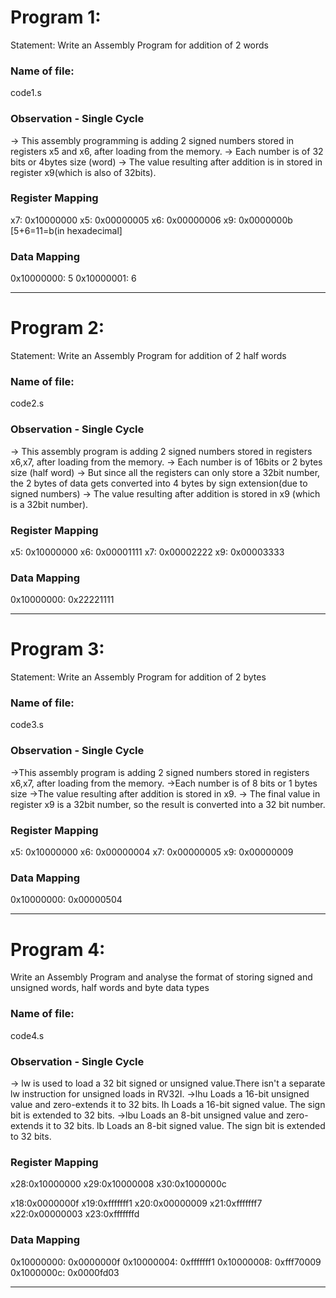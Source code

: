 # Program 1:
Statement: Write an Assembly Program for addition of 2 words

### Name of file:
code1.s

### Observation - Single Cycle
-> This assembly programming is adding 2 signed numbers stored in registers x5 and x6, after loading from the memory.
-> Each number is of 32 bits or 4bytes size (word)
-> The value resulting after addition is in stored in register x9(which is also of 32bits).
 
### Register Mapping
x7: 0x10000000 
x5: 0x00000005
x6: 0x00000006
x9: 0x0000000b [5+6=11=b(in hexadecimal]
### Data Mapping
0x10000000: 5
0x10000001: 6

--------------------------------------------------------------------------------------------------------------------------------------------------------------
# Program 2: 
Statement: Write an Assembly Program for addition of 2 half words

### Name of file:
code2.s

### Observation - Single Cycle
-> This assembly program is adding 2 signed numbers stored in registers x6,x7, after loading from the memory.
-> Each number is of 16bits or 2 bytes size (half word)
-> But since all the registers can only store a 32bit number, the 2 bytes of data gets converted into 4 bytes by sign extension(due to signed numbers)
-> The value resulting after addition is stored in x9 (which is a 32bit number).
 
### Register Mapping
x5: 0x10000000
x6: 0x00001111
x7: 0x00002222
x9: 0x00003333

### Data Mapping
0x10000000: 0x22221111

-----------------------------------------------------------------------------------------------------------------------------------------------------------

# Program 3: 
Statement: Write an Assembly Program for addition of 2 bytes

### Name of file:
code3.s

### Observation - Single Cycle
->This assembly program is adding 2 signed numbers stored in registers x6,x7, after loading from the memory.
->Each number is of 8 bits or 1 bytes size
->The value resulting after addition is stored in x9.
-> The final value in register x9 is a 32bit number, so the result is converted into a 32 bit number.
 
### Register Mapping
x5: 0x10000000
x6: 0x00000004
x7: 0x00000005
x9: 0x00000009

### Data Mapping
0x10000000: 0x00000504

---------------------------------------------------------------------------------------------------------------------------------------------------------------

# Program 4: 
Write an Assembly Program and analyse the format of storing signed and unsigned words, half words and byte data types

### Name of file:
code4.s

### Observation - Single Cycle
-> lw is used to load a 32 bit signed or unsigned value.There isn't a separate lw instruction for unsigned loads in RV32I.
->lhu Loads a 16-bit unsigned value and zero-extends it to 32 bits. lh Loads a 16-bit signed value. The sign bit is extended to 32 bits.
->lbu Loads an 8-bit unsigned value and zero-extends it to 32 bits. lb Loads an 8-bit signed value. The sign bit is extended to 32 bits.

 ### Register Mapping
x28:0x10000000 
x29:0x10000008
x30:0x1000000c

x18:0x0000000f
x19:0xfffffff1
x20:0x00000009
x21:0xfffffff7
x22:0x00000003
x23:0xfffffffd

### Data Mapping
0x10000000: 0x0000000f
0x10000004: 0xfffffff1
0x10000008: 0xfff70009
0x1000000c: 0x0000fd03

---------------------------------------------------------------------------------------------------------------------------------------------------------------
